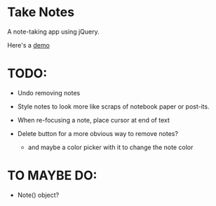 Take Notes
==========

A note-taking app using jQuery.

Here's a [demo](http://borkabrak.org/takenotes)

TODO:
=====

* Undo removing notes

* Style notes to look more like scraps of notebook paper or post-its.

* When re-focusing a note, place cursor at end of text

* Delete button for a more obvious way to remove notes?
    - and maybe a color picker with it to change the note color


TO MAYBE DO:
============

* Note() object?

